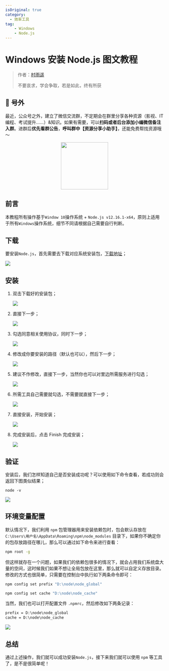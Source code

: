 ```yaml
---
isOriginal: true
category:
  - 效率工具
tag:
    - Windows
    - Node.js
---
```


# Windows 安装 Node.js 图文教程

> 作者：[村雨遥](https://github.com/cunyu1943)
> 
> 不要哀求，学会争取，若是如此，终有所获
> 
>

## 🎈 号外

最近，公众号之外，建立了微信交流群，不定期会在群里分享各种资源（影视、IT 编程、考试提升……）&知识。如果有需要，可以**扫码或者后台添加小编微信备注入群**。进群后**优先看群公告**，**呼叫群中【资源分享小助手】**，还能免费帮找资源哦～

<center>
<img src="/contact/wxgroup.jpg" width="150"> 
</center>

## 前言

本教程所有操作基于`Window 10`操作系统 + `Node.js v12.16.1-x64`，原则上适用于所有`Windows`操作系统，细节不同请根据自己需要自行判断。

## 下载

要安装`Node.js`，首先需要去下载对应系统安装包，[下载地址](https://nodejs.org/zh-cn/download/)；

![](assets/20200511-windows-install-node/format,png-20240216201245587-8085565.png)

##  安装

1. 双击下载好的安装包；

    ![](https://imgconvert.csdnimg.cn/aHR0cHM6Ly9jZG4uanNkZWxpdnIubmV0L2doL2N1bnl1MTk0My9pbWFnZS1ob3N0aW5nLWZvci1ibG9nL2ltZ3NXaW4yMDIwMDQwODIxMDc0MC5wbmc?x-oss-process=image/format,png)

2. 直接下一步；

    ![](assets/20200511-windows-install-node/format,png-20240216201245567.png)

3. 勾选同意相关使用协议，同时下一步；

    ![](assets/20200511-windows-install-node/format,png-20240216201245567-8085565.png)

4. 修改成你要安装的路径（默认也可以），然后下一步；

    ![](assets/20200511-windows-install-node/format,png-20240216201245536.png)

5. 建议不作修改，直接下一步，当然你也可以对里边所需服务进行勾选；

    ![](assets/20200511-windows-install-node/format,png-20240216201245565.png)

6. 所需工具自己需要就勾选，不需要就直接下一步；

    ![](assets/20200511-windows-install-node/format,png-20240216201245564.png)

7. 直接安装，开始安装；

    ![](assets/20200511-windows-install-node/format,png-20240216201245587.png)

8. 完成安装后，点击 Finish 完成安装；

    ![](assets/20200511-windows-install-node/format,png-20240216201245590.png)

##  验证

安装后，我们怎样知道自己是否安装成功呢？可以使用如下命令查看，若成功则会返回下图类似结果；

```shell
node -v
```

![](assets/20200511-windows-install-node/format,png-20240216201245677.png)

## 环境变量配置

默认情况下，我们利用 `npm` 包管理器用来安装依赖包时，包会默认存放在 `C:\Users\用户名\AppData\Roaming\npm\node_modules` 目录下，如果你不确定你的包存放路径在哪儿，那么可以通过如下命令来进行查看：

```bash
npm root -g
```

但这样就存在一个问题，如果我们的依赖包很多的情况下，就会占用我们系统盘大量的空间，这时候我们如果不想让全局包放在这里，那么就可以自定义存放目录。修改的方式也很简单，只需要在控制台中执行如下两条命令即可：

```bash
npm config set prefix "D:\node\node_global"
```

```bash
npm config set cache "D:\node\node_cache"
```

当然，我们也可以打开配置文件 `.npmrc`，然后修改如下两条记录：

```xml
prefix = D:\node\node_global
cache = D:\node\node_cache
```

![](assets/20200511-windows-install-node/90614e36232264ba33de238ec0173007.png)

##  总结

通过上述操作，我们就可以成功安装`Node.js`，接下来我们就可以使用 `npm` 等工具了，是不是很简单呢！
